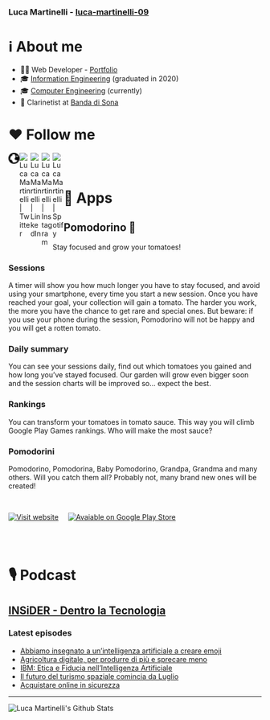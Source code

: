 ### Luca Martinelli - [luca-martinelli-09][websiteGit]

# ℹ About me
- 👨‍💻 Web Developer - [Portfolio][website]
- 🎓 [Information Engineering][siteUniPDIE] (graduated in 2020)
- 🎓 [Computer Engineering][siteUniPDCE] (currently)
- 🎵 Clarinetist at [Banda di Sona][siteCBS]

# ❤ Follow me
[<img align="left" alt="lucamartinelli.hopto.org" width="22px" src="https://raw.githubusercontent.com/iconic/open-iconic/master/svg/globe.svg" />][website]
[<img align="left" alt="Luca Martinelli | Twitter" width="22px" src="https://cdn.jsdelivr.net/npm/simple-icons@v3/icons/twitter.svg" />][twitter]
[<img align="left" alt="Luca Martinelli | LinkedIn" width="22px" src="https://cdn.jsdelivr.net/npm/simple-icons@v3/icons/linkedin.svg" />][linkedin]
[<img align="left" alt="Luca Martinelli | Instagram" width="22px" src="https://cdn.jsdelivr.net/npm/simple-icons@v3/icons/instagram.svg" />][instagram]
[<img align="left" alt="Luca Martinelli | Spotify" width="22px" src="https://cdn.jsdelivr.net/npm/simple-icons@3.4.0/icons/spotify.svg" />][spotify]

<br />
<br />

# 🧬 Apps

## Pomodorino 🍅
Stay focused and grow your tomatoes!

### Sessions
A timer will show you how much longer you have to stay focused, and avoid using your smartphone, every time you start a new session.
Once you have reached your goal, your collection will gain a tomato. The harder you work, the more you have the chance to get rare and special ones. 
But beware: if you use your phone during the session, Pomodorino will not be happy and you will get a rotten tomato.

### Daily summary
You can see your sessions daily, find out which tomatoes you gained and how long you’ve stayed focused. Our garden will grow even bigger soon and the session charts will be improved so... expect the best.

### Rankings
You can transform your tomatoes in tomato sauce. This way you will climb Google Play Games rankings. Who will make the most sauce?

### Pomodorini
Pomodorino, Pomodorina, Baby Pomodorino, Grandpa, Grandma and many others. Will you catch them all? Probably not, many brand new ones will be created!

<br />

[<img alt="Visit website" style="margin-right: 15px" width="55px" src="https://lucamartinelli.hopto.org/PomodorinoApp/style/res/logo.svg">][websitePomodorino]
[<img alt="Avaiable on Google Play Store" width="180px" src="https://lucamartinelli.hopto.org/PomodorinoApp/style/res/google-play-badge.svg">][pomodorinoPlayStore]

<br />
<br />

# 🎙 Podcast
## [INSiDER - Dentro la Tecnologia][siteINSiDER]
### Latest episodes
<!-- INSIDER:START -->
- [Abbiamo insegnato a un’intelligenza artificiale a creare emoji](https://www.dentrolatecnologia.it/S3E38)
- [Agricoltura digitale, per produrre di più e sprecare meno](https://www.dentrolatecnologia.it/S3E37)
- [IBM: Etica e Fiducia nell’Intelligenza Artificiale](https://www.dentrolatecnologia.it/S3E36)
- [Il futuro del turismo spaziale comincia da Luglio](https://www.dentrolatecnologia.it/S3E35)
- [Acquistare online in sicurezza](https://www.dentrolatecnologia.it/S3E34)
<!-- INSIDER:END -->

---

<img alt="Luca Martinelli's Github Stats" src="https://github-readme-stats.vercel.app/api?username=luca-martinelli-09&show_icons=true&hide_border=true" />

[websiteGit]: https://github.com/luca-martinelli-09
[website]: https://lucamartinelli.hopto.org
[twitter]: https://twitter.com/LucaMartinelli0
[linkedin]: https://www.linkedin.com/in/luca-martinelli/
[instagram]: https://www.instagram.com/luca.martinelli.09/
[spotify]: https://open.spotify.com/user/martinelli_luca_official
[websitePomodorino]: https://lucamartinelli.hopto.org/PomodorinoApp
[pomodorinoPlayStore]: https://play.google.com/store/apps/details?id=com.lucamartinelli.pomodorino
[siteUniPDIE]: https://didattica.unipd.it/off/2017/LT/IN/IN0513
[siteUniPDCE]: https://didattica.unipd.it/off/2020/LM/IN/IN2547
[siteCBS]: https://www.bandadisona.it
[siteINSiDER]: https://www.dentrolatecnologia.it